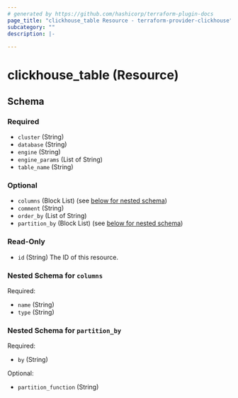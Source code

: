 ```yaml
---
# generated by https://github.com/hashicorp/terraform-plugin-docs
page_title: "clickhouse_table Resource - terraform-provider-clickhouse"
subcategory: ""
description: |-
  
---
```


# clickhouse_table (Resource)





<!-- schema generated by tfplugindocs -->
## Schema

### Required

- `cluster` (String)
- `database` (String)
- `engine` (String)
- `engine_params` (List of String)
- `table_name` (String)

### Optional

- `columns` (Block List) (see [below for nested schema](#nestedblock--columns))
- `comment` (String)
- `order_by` (List of String)
- `partition_by` (Block List) (see [below for nested schema](#nestedblock--partition_by))

### Read-Only

- `id` (String) The ID of this resource.

<a id="nestedblock--columns"></a>
### Nested Schema for `columns`

Required:

- `name` (String)
- `type` (String)


<a id="nestedblock--partition_by"></a>
### Nested Schema for `partition_by`

Required:

- `by` (String)

Optional:

- `partition_function` (String)


